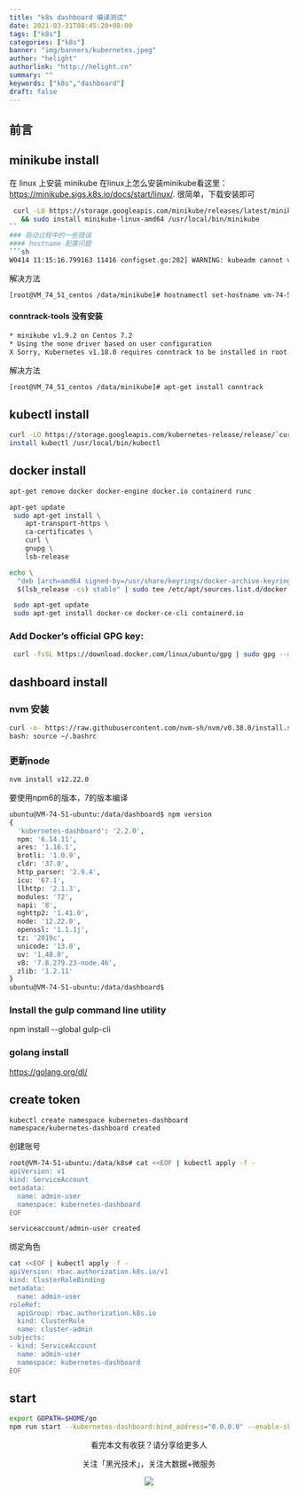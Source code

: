 ```yaml
---
title: "k8s dashboard 编译测试"
date: 2021-03-31T08:45:20+08:00
tags: ["k8s"]
categories: ["k8s"]
banner: "img/banners/kubernetes.jpeg"
author: "helight"
authorlink: "http://helight.cn"
summary: ""
keywords: ["k8s","dashboard"]
draft: false
---
```


## 前言


## minikube install

在 linux 上安装 minikube
在linux上怎么安装minikube看这里：
https://minikube.sigs.k8s.io/docs/start/linux/.
很简单，下载安装即可

```sh
 curl -LO https://storage.googleapis.com/minikube/releases/latest/minikube-linux-amd64 \
   && sudo install minikube-linux-amd64 /usr/local/bin/minikube
``
### 启动过程中的一些错误
#### hostname 配置问题
```sh
W0414 11:15:16.799163 11416 configset.go:202] WARNING: kubeadm cannot validate component configs for API groups [kubelet.config.k8s.io kubeproxy.config.k8s.io]nodeRegistration.name: Invalid value: "vm_74_51_centos": a DNS-1123 subdomain must consist of lower case alphanumeric characters, '-' or '.', and must start and end with an alphanumeric character (e.g. 'example.com', regex used for validation is '[a-z0-9]([-a-z0-9]*[a-z0-9])?(\.[a-z0-9]([-a-z0-9]*[a-z0-9])?)*')To see the stack trace of this error execute with --v=5 or higher
```
解决方法
```sh
[root@VM_74_51_centos /data/minikube]# hostnamectl set-hostname vm-74-51-centos
```
#### conntrack-tools 没有安装
```sh
* minikube v1.9.2 on Centos 7.2
* Using the none driver based on user configuration
X Sorry, Kubernetes v1.18.0 requires conntrack to be installed in root's path
```
解决方法
```sh
[root@VM_74_51_centos /data/minikube]# apt-get install conntrack
```
## kubectl install 
```sh
curl -LO https://storage.googleapis.com/kubernetes-release/release/`curl -s https://storage.googleapis.com/kubernetes-release/release/stable.txt`/bin/linux/amd64/kubectl
install kubectl /usr/local/bin/kubectl
```
## docker install
```sh
apt-get remove docker docker-engine docker.io containerd runc

apt-get update
 sudo apt-get install \
    apt-transport-https \
    ca-certificates \
    curl \
    gnupg \
    lsb-release

echo \
  "deb [arch=amd64 signed-by=/usr/share/keyrings/docker-archive-keyring.gpg] https://download.docker.com/linux/ubuntu \
  $(lsb_release -cs) stable" | sudo tee /etc/apt/sources.list.d/docker.list > /dev/null

 sudo apt-get update
 sudo apt-get install docker-ce docker-ce-cli containerd.io
 ```
### Add Docker’s official GPG key:
```sh
 curl -fsSL https://download.docker.com/linux/ubuntu/gpg | sudo gpg --dearmor -o /usr/share/keyrings/docker-archive-keyring.gpg
```
## dashboard install
### nvm 安装
```sh
curl -o- https://raw.githubusercontent.com/nvm-sh/nvm/v0.38.0/install.sh | bash
bash: source ~/.bashrc
```
### 更新node
``` sh
nvm install v12.22.0
```
要使用npm6的版本，7的版本编译
```sh
ubuntu@VM-74-51-ubuntu:/data/dashboard$ npm version
{
  'kubernetes-dashboard': '2.2.0',
  npm: '6.14.11',
  ares: '1.16.1',
  brotli: '1.0.9',
  cldr: '37.0',
  http_parser: '2.9.4',
  icu: '67.1',
  llhttp: '2.1.3',
  modules: '72',
  napi: '8',
  nghttp2: '1.41.0',
  node: '12.22.0',
  openssl: '1.1.1j',
  tz: '2019c',
  unicode: '13.0',
  uv: '1.40.0',
  v8: '7.8.279.23-node.46',
  zlib: '1.2.11'
}
ubuntu@VM-74-51-ubuntu:/data/dashboard$ 
```
### Install the gulp command line utility
npm install --global gulp-cli

### golang install
https://golang.org/dl/

## create token
```sh
kubectl create namespace kubernetes-dashboard
namespace/kubernetes-dashboard created
```
创建账号
```sh
root@VM-74-51-ubuntu:/data/k8s# cat <<EOF | kubectl apply -f -
apiVersion: v1
kind: ServiceAccount
metadata:
  name: admin-user
  namespace: kubernetes-dashboard
EOF

serviceaccount/admin-user created
```
绑定角色
```sh
cat <<EOF | kubectl apply -f -
apiVersion: rbac.authorization.k8s.io/v1
kind: ClusterRoleBinding
metadata:
  name: admin-user
roleRef:
  apiGroup: rbac.authorization.k8s.io
  kind: ClusterRole
  name: cluster-admin
subjects:
- kind: ServiceAccount
  name: admin-user
  namespace: kubernetes-dashboard
EOF
```

## start
```sh
export GOPATH=$HOME/go
npm run start --kubernetes-dashboard:bind_address="0.0.0.0" --enable-skip-login
```

<center>
看完本文有收获？请分享给更多人

关注「黑光技术」，关注大数据+微服务

![](/img/qrcode_helight_tech.jpg)
</center>